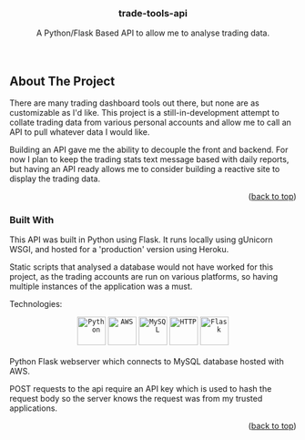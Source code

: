 <!-- PROJECT LOGO -->
<br />
<div align="center">
  <a href="https://github.com/othneildrew/Best-README-Template">

  </a>

  <h3 align="center">trade-tools-api</h3>

  <p align="center">
    A Python/Flask Based API to allow me to analyse trading data. 
    <br />
    <br />
    <br />
  </p>
</div>

<!-- ABOUT THE PROJECT -->
## About The Project

There are many trading dashboard tools out there, but none are as customizable as I'd like. This project is a still-in-development attempt to collate trading data from various personal accounts and allow me to call an API to pull whatever data I would like. 

Building an API gave me the ability to decouple the front and backend. For now I plan to keep the trading stats text message based with daily reports, but having an API ready allows me to consider building a reactive site to display the trading data. 
<p align="right">(<a href="#readme-top">back to top</a>)</p>



### Built With

This API was built in Python using Flask. It runs locally using gUnicorn WSGI, and hosted for a 'production' version using Heroku. 

Static scripts that analysed a database would not have worked for this project, as the trading accounts are run on various platforms, so having multiple instances of the application was a must.

Technologies:
<div align="center">
	<code><img width="50" src="https://user-images.githubusercontent.com/25181517/183423507-c056a6f9-1ba8-4312-a350-19bcbc5a8697.png" alt="Python" title="Python"/></code>
	<code><img width="50" src="https://user-images.githubusercontent.com/25181517/183896132-54262f2e-6d98-41e3-8888-e40ab5a17326.png" alt="AWS" title="AWS"/></code>
	<code><img width="50" src="https://user-images.githubusercontent.com/25181517/183896128-ec99105a-ec1a-4d85-b08b-1aa1620b2046.png" alt="MySQL" title="MySQL"/></code>
	<code><img width="50" src="https://user-images.githubusercontent.com/25181517/192107854-765620d7-f909-4953-a6da-36e1ef69eea6.png" alt="HTTP" title="HTTP"/></code>
	<code><img width="50" src="https://user-images.githubusercontent.com/25181517/183423775-2276e25d-d43d-4e58-890b-edbc88e915f7.png" alt="Flask" title="Flask"/></code>
</div>
<br>
Python Flask webserver which connects to MySQL database hosted with AWS.

POST requests to the api require an API key which is used to hash the request body so the server knows the request was from my trusted applications.




<p align="right">(<a href="#readme-top">back to top</a>)</p>
